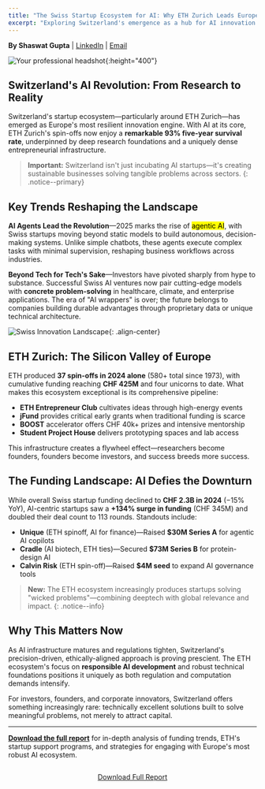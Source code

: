 ```yaml
---
title: "The Swiss Startup Ecosystem for AI: Why ETH Zurich Leads Europe's Silicon Valley"
excerpt: "Exploring Switzerland's emergence as a hub for AI innovation and entrepreneurship in 2025"
---
```


**By Shaswat Gupta** | [LinkedIn](https://www.linkedin.com/in/shaswat-gupta/) | [Email](mailto:shagupta@ethz.ch)

![Your professional headshot](smol_profile_picture.png){:height="400"}

## Switzerland's AI Revolution: From Research to Reality

Switzerland's startup ecosystem—particularly around ETH Zurich—has emerged as Europe's most resilient innovation engine. With AI at its core, ETH Zurich's spin-offs now enjoy a **remarkable 93% five-year survival rate**, underpinned by deep research foundations and a uniquely dense entrepreneurial infrastructure.

> **Important:** Switzerland isn't just incubating AI startups—it's creating sustainable businesses solving tangible problems across sectors.
{: .notice--primary}

## Key Trends Reshaping the Landscape

**AI Agents Lead the Revolution**—2025 marks the rise of <mark>agentic AI</mark>, with Swiss startups moving beyond static models to build autonomous, decision-making systems. Unlike simple chatbots, these agents execute complex tasks with minimal supervision, reshaping business workflows across industries.

**Beyond Tech for Tech's Sake**—Investors have pivoted sharply from hype to substance. Successful Swiss AI ventures now pair cutting-edge models with **concrete problem-solving** in healthcare, climate, and enterprise applications. The era of "AI wrappers" is over; the future belongs to companies building durable advantages through proprietary data or unique technical architecture.

![Swiss Innovation Landscape](innovation.jpg){: .align-center}

## ETH Zurich: The Silicon Valley of Europe

ETH produced **37 spin-offs in 2024 alone** (580+ total since 1973), with cumulative funding reaching **CHF 425M** and four unicorns to date. What makes this ecosystem exceptional is its comprehensive pipeline:

- **ETH Entrepreneur Club** cultivates ideas through high-energy events
- **jFund** provides critical early grants when traditional funding is scarce
- **BOOST** accelerator offers CHF 40k+ prizes and intensive mentorship
- **Student Project House** delivers prototyping spaces and lab access

This infrastructure creates a flywheel effect—researchers become founders, founders become investors, and success breeds more success.

## The Funding Landscape: AI Defies the Downturn

While overall Swiss startup funding declined to **CHF 2.3B in 2024** (−15% YoY), AI-centric startups saw a **+134% surge in funding** (CHF 345M) and doubled their deal count to 113 rounds. Standouts include:

- **Unique** (ETH spinoff, AI for finance)—Raised **$30M Series A** for agentic AI copilots
- **Cradle** (AI biotech, ETH ties)—Secured **$73M Series B** for protein-design AI
- **Calvin Risk** (ETH spin-off)—Raised **$4M seed** to expand AI governance tools

> **New:** The ETH ecosystem increasingly produces startups solving "wicked problems"—combining deeptech with global relevance and impact.
{: .notice--info}

## Why This Matters Now

As AI infrastructure matures and regulations tighten, Switzerland's precision-driven, ethically-aligned approach is proving prescient. The ETH ecosystem's focus on **responsible AI development** and robust technical foundations positions it uniquely as both regulation and computation demands intensify.

For investors, founders, and corporate innovators, Switzerland offers something increasingly rare: technically excellent solutions built to solve meaningful problems, not merely to attract capital.

---

[**Download the full report**](#) for in-depth analysis of funding trends, ETH's startup support programs, and strategies for engaging with Europe's most robust AI ecosystem.

<div class="page__download" style="text-align:center; margin: 2em 0;">
  <a href="/assets/files/shazz_swiss_startup_ecosystem.pdf" class="btn btn--primary">
    <i class="fas fa-download"></i> Download Full Report
  </a>
</div>
